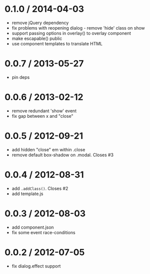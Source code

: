 
0.1.0 / 2014-04-03
==================

 * remove jQuery dependency
 * fix problems with reopening dialog - remove 'hide' class on show
 * support passing options in overlay() to overlay component
 * make escapable() public
 * use component templates to translate HTML

0.0.7 / 2013-05-27 
==================

 * pin deps

0.0.6 / 2013-02-12 
==================

  * remove redundant 'show' event
  * fix gap between x and "close"

0.0.5 / 2012-09-21 
==================

  * add hidden "close" em within .close
  * remove default box-shadow on .modal. Closes #3

0.0.4 / 2012-08-31 
==================

  * add `.addClass()`. Closes #2
  * add template.js

0.0.3 / 2012-08-03 
==================

  * add component.json
  * fix some event race-conditions

0.0.2 / 2012-07-05 
==================

  * fix dialog.effect support
